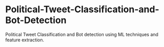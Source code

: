 # Political-Tweet-Classification-and-Bot-Detection
Political Tweet Classification and Bot detection using ML techniques and feature extraction.
